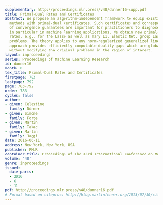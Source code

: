 ```yaml
---
supplementary: http://proceedings.mlr.press/v48/dunner16-supp.pdf
title: Primal-Dual Rates and Certificates
abstract: We propose an algorithm-independent framework to equip existing optimization
  methods with primal-dual certificates. Such certificates and corresponding rate
  of convergence guarantees are important for practitioners to diagnose progress,
  in particular in machine learning applications. We obtain new primal-dual convergence
  rates, e.g., for the Lasso as well as many L1, Elastic Net, group Lasso and TV-regularized
  problems. The theory applies to any norm-regularized generalized linear model. Our
  approach provides efficiently computable duality gaps which are globally defined,
  without modifying the original problems in the region of interest.
layout: inproceedings
series: Proceedings of Machine Learning Research
id: dunner16
month: 0
tex_title: Primal-Dual Rates and Certificates
firstpage: 783
lastpage: 792
page: 783-792
order: 783
cycles: false
author:
- given: Celestine
  family: Dünner
- given: Simone
  family: Forte
- given: Martin
  family: Takac
- given: Martin
  family: Jaggi
date: 2016-06-11
address: New York, New York, USA
publisher: PMLR
container-title: Proceedings of The 33rd International Conference on Machine Learning
volume: '48'
genre: inproceedings
issued:
  date-parts:
  - 2016
  - 6
  - 11
pdf: http://proceedings.mlr.press/v48/dunner16.pdf
# Format based on citeproc: http://blog.martinfenner.org/2013/07/30/citeproc-yaml-for-bibliographies/
---
```

